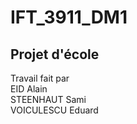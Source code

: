 # IFT_3911_DM1

## Projet d'école
Travail fait par <br>
EID Alain <br>
STEENHAUT Sami <br>
VOICULESCU Eduard
